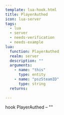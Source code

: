 ```yaml
---
template: lua-hook.html
title: PlayerAuthed
icon: lua-server
tags:
  - lua
  - server
  - needs-verification
  - needs-example
lua:
  function: PlayerAuthed
  realm: server
  description: ""
  arguments:
    - name: "this"
      type: entity
    - name: "pszSteamID"
      type: string
  returns:
    
---
```


<div class="lua__search__keywords">
hook PlayerAuthed &#x2013; ""
</div>
